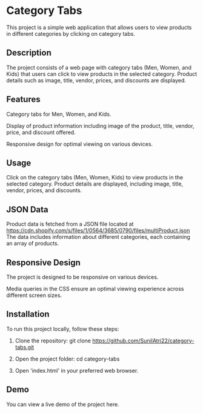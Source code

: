# Category Tabs

This project is a simple web application that allows users to view products in different categories by clicking on category tabs.

## Description
The project consists of a web page with category tabs (Men, Women, and Kids) that users can click to view products in the selected category. Product details such as image, title, vendor, prices, and discounts are displayed.
## Features

Category tabs for Men, Women, and Kids.

Display of product information including image of the product, title, vendor, price, and discount offered.

Responsive design for optimal viewing on various devices.

## Usage

Click on the category tabs (Men, Women, Kids) to view products in the selected category. Product details are displayed, including image, title, vendor, prices, and discounts.
## JSON Data

Product data is fetched from a JSON file located at https://cdn.shopify.com/s/files/1/0564/3685/0790/files/multiProduct.json 
The data includes information about different categories, each containing an array of products.
## Responsive Design
The project is designed to be responsive on various devices.
 
Media queries in the CSS ensure an optimal viewing experience across different screen sizes.
## Installation

To run this project locally, follow these steps:

1. Clone the repository:
git clone https://github.com/SunilAtri22/category-tabs.git

2. Open the project folder:
cd category-tabs

3. Open 'index.html' in your preferred web browser.

## Demo
You can view a live demo of the project here.

